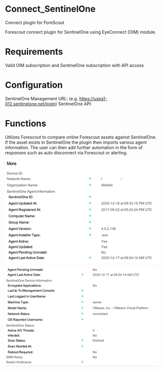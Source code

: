 # Connect_SentinelOne
Connect plugin for ForeScout

Forescout connect plugin for SentinelOne using EyeConnect (OIM) module. 

# Requirements
Valid OIM subscription and SentinelOne subscription with API access

# Configuration
SentinelOne Management URL: (e.g. https://usea1-012.sentinelone.net/login) 
SentinelOne API:

# Functions
Utilizes Forescout to compare online Forescout assets against SentinelOne. If the asset exists in SentinelOne the plugin then imports various agent information. The user can then add further automation in the form of responses such as auto disconnect via Forescout or alerting.

![Sample Ingest Data Image #1](https://github.com/RtKelleher/Connect_SentinelOne/blob/master/Samples/S1%20Sample%20Image.png?raw=true)

![Sample Ingest Data Image #2](https://github.com/RtKelleher/Connect_SentinelOne/blob/master/Samples/S1%20Sample%20Image%202.png?raw=true)
